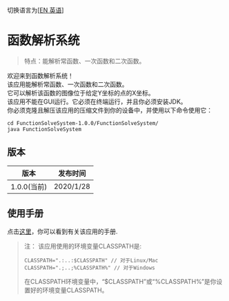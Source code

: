 切换语言为\[[EN 英语](README.md)\]
# 函数解析系统

> 特点：能解析常函数、一次函数和二次函数。

欢迎来到函数解析系统！\
该应用能解析常函数、一次函数和二次函数。\
它可以解析该函数的图像位于给定Y坐标的点的X坐标。\
该应用不能在GUI运行。它必须在终端运行，并且你必须安装JDK。\
你必须克隆且解压该应用的压缩文件到你的设备中，并使用以下命令使用它：
```
cd FunctionSolveSystem-1.0.0/FunctionSolveSystem/
java FunctionSolveSystem
```

## 版本
|版本|发布时间|
|-------|------------|
|1.0.0(当前)|2020/1/28|

## 使用手册
点击[这里](Doc/Using-manual.md)，你可以看到有关该应用的手册.

> 注：
> 该应用使用的环境变量CLASSPATH是:
> ```
> CLASSPATH=".:..:$CLASSPATH" // 对于Linux/Mac
> CLASSPATH=".;..;%CLASSPATH%" // 对于Windows
> ```
> 在CLASSPATH环境变量中，“$CLASSPATH”或“%CLASSPATH%”是你设置好的环境变量CLASSPATH。
